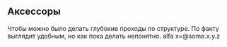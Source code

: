 ## Аксессоры
Чтобы можно было делать глубокие проходы по структуре.
По факту выглядит удобным, но как пока делать непонятно.
alfa x=@some.x.y.z
